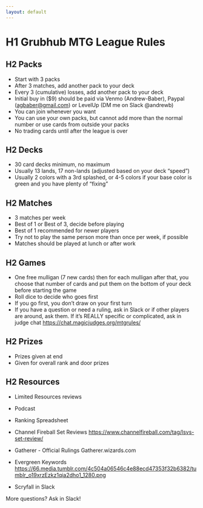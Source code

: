 ```yaml
---
layout: default
---
```


# H1 Grubhub MTG League Rules

## H2 Packs
* Start with 3 packs
* After 3 matches, add another pack to your deck
* Every 3 (cumulative) losses, add another pack to your deck
* Initial buy in ($9) should be paid via Venmo (Andrew-Baber), Paypal (agbaber@gmail.com) or LevelUp (DM me on Slack @andrewb)
* You can join whenever you want
* You can use your own packs, but cannot add more than the normal number or use cards from outside your packs
* No trading cards until after the league is over

## H2 Decks
* 30 card decks minimum, no maximum
* Usually 13 lands, 17 non-lands (adjusted based on your deck “speed”)
* Usually 2 colors with a 3rd splashed, or 4-5 colors if your base color is green and you have plenty of “fixing”

## H2 Matches
* 3 matches per week
* Best of 1 or Best of 3, decide before playing
* Best of 1 recommended for newer players
* Try not to play the same person more than once per week, if possible
* Matches should be played at lunch or after work

## H2 Games
* One free mulligan (7 new cards) then for each mulligan after that, you choose that number of cards and put them on the bottom of your deck before starting the game
* Roll dice to decide who goes first
* If you go first, you don’t draw on your first turn
* If you have a question or need a ruling, ask in Slack or if other players are around, ask them. If it’s REALLY specific or complicated, ask in judge chat https://chat.magicjudges.org/mtgrules/

## H2 Prizes
* Prizes given at end
* Given for overall rank and door prizes

## H2 Resources
* Limited Resources reviews
* Podcast
* Ranking Spreadsheet
* Channel Fireball Set Reviews
https://www.channelfireball.com/tag/lsvs-set-review/
* Gatherer - Official Rulings
Gatherer.wizards.com

* Evergreen Keywords
https://66.media.tumblr.com/4c504a06546c4e88ecd47353f32b6382/tumblr_o19xrzEzkz1qia2dho1_1280.png
* Scryfall in Slack

More questions? Ask in Slack!

